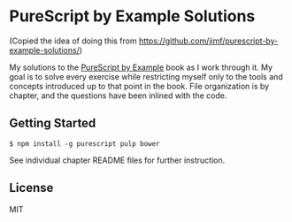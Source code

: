 # PureScript by Example Solutions

(Copied the idea of doing this from https://github.com/jimf/purescript-by-example-solutions/)

My solutions to the [PureScript by Example](https://leanpub.com/purescript/read)
book as I work through it. My goal is to solve every exercise while restricting
myself only to the tools and concepts introduced up to that point in the book.
File organization is by chapter, and the questions have been inlined with the
code.

## Getting Started

    $ npm install -g purescript pulp bower

See individual chapter README files for further instruction.

## License

MIT
